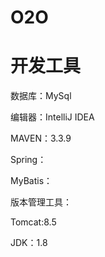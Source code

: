 

# O2O



# 开发工具

数据库：MySql  

编辑器：IntelliJ IDEA  

MAVEN：3.3.9  

Spring：

MyBatis： 

版本管理工具：

Tomcat:8.5

JDK：1.8  

